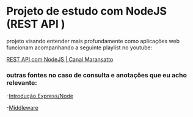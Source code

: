 # Projeto de estudo com NodeJS (REST API )

projeto visando entender mais profundamente como aplicações web funcionam acompanhando a seguinte playlist no youtube:

[REST API com NodeJS | Canal Maransatto](https://www.youtube.com/watch?v=d_vXgK4uZJM&list=PLWgD0gfm500EMEDPyb3Orb28i7HK5_DkR&index=2)

### outras fontes no caso de consulta e anotações que eu acho relevante:

-[Introdução Express/Node](https://developer.mozilla.org/pt-BR/docs/Learn/Server-side/Express_Nodejs/Introduction)

-[Middleware](https://aws.amazon.com/pt/what-is/middleware/)